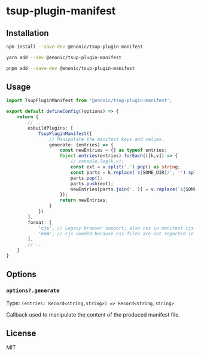 # tsup-plugin-manifest

## Installation

```sh
npm install --save-dev @enonic/tsup-plugin-manifest
```

```sh
yarn add --dev @enonic/tsup-plugin-manifest
```

```sh
pnpm add --save-dev @enonic/tsup-plugin-manifest
```


## Usage

```ts
import TsupPluginManifest from '@enonic/tsup-plugin-manifest';

export default defineConfig((options) => {
	return {
		// ...
		esbuildPlugins: [
			TsupPluginManifest({
				// Manipulate the manifest keys and values.
				generate: (entries) => {
					const newEntries = {} as typeof entries;
					Object.entries(entries).forEach(([k,v]) => {
						// console.log(k,v);
						const ext = v.split('.').pop() as string;
						const parts = k.replace(`${SOME_DIR}/`, '').split('.');
						parts.pop();
						parts.push(ext);
						newEntries[parts.join('.')] = v.replace(`${SOME_DIR}/`, '');
					});
					return newEntries;
				}
			})
		],
		format: [
			'cjs', // Legacy browser support, also css in manifest.cjs.json
			'esm', // cjs needed because css files are not reported in manifest.esm.json
		],
		// ...
	}
}
```

## Options

### `options?.generate`

Type: `(entries: Record<string,string>) => Record<string,string>`

Callback used to manipulate the content of the produced manifest file.

## License

MIT
